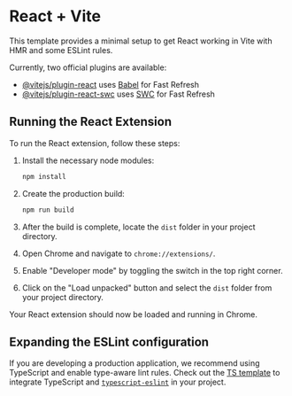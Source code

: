# React + Vite

This template provides a minimal setup to get React working in Vite with HMR and some ESLint rules.

Currently, two official plugins are available:

- [@vitejs/plugin-react](https://github.com/vitejs/vite-plugin-react/blob/main/packages/plugin-react/README.md) uses [Babel](https://babeljs.io/) for Fast Refresh
- [@vitejs/plugin-react-swc](https://github.com/vitejs/vite-plugin-react-swc) uses [SWC](https://swc.rs/) for Fast Refresh

## Running the React Extension

To run the React extension, follow these steps:

1. Install the necessary node modules:
   ```sh
   npm install
   ```

2. Create the production build:
   ```sh
   npm run build
   ```

3. After the build is complete, locate the `dist` folder in your project directory.

4. Open Chrome and navigate to `chrome://extensions/`.

5. Enable "Developer mode" by toggling the switch in the top right corner.

6. Click on the "Load unpacked" button and select the `dist` folder from your project directory.

Your React extension should now be loaded and running in Chrome.

## Expanding the ESLint configuration

If you are developing a production application, we recommend using TypeScript and enable type-aware lint rules. Check out the [TS template](https://github.com/vitejs/vite/tree/main/packages/create-vite/template-react-ts) to integrate TypeScript and [`typescript-eslint`](https://typescript-eslint.io) in your project.

